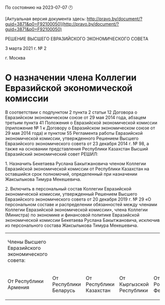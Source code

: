 По состоянию на 2023-07-07 &#x1F550;

[Актуальная версия документа здесь: http://pravo.by/document/?guid=3871&p0=F92100050](http://pravo.by/document/?guid=3871&p0=F92100050)

<p>РЕШЕНИЕ ВЫСШЕГО ЕВРАЗИЙСКОГО ЭКОНОМИЧЕСКОГО СОВЕТА</p>
<p>3 марта 2021 г. № 2</p>
<p>г. Москва</p>
<h1>О назначении члена Коллегии Евразийской экономической комиссии</h1>
<p>В соответствии с подпунктом 2 пункта 2 статьи 12 Договора о Евразийском экономическом союзе от 29 мая 2014 года, абзацем третьим пункта 41 Положения о Евразийской экономической комиссии (приложение № 1 к Договору о Евразийском экономическом союзе от 29 мая 2014 года) и пунктом 55 Регламента работы Евразийской экономической комиссии, утвержденного Решением Высшего Евразийского экономического совета от 23 декабря 2014 г. № 98, а также на основании представления Республики Казахстан Высший Евразийский экономический совет РЕШИЛ:</p>
<p>1. Назначить Бекетаева Руслана Бакытжановича членом Коллегии Евразийской экономической комиссии от Республики Казахстан на оставшийся срок полномочий, определенный при назначении Жаксылыкова Тимура Мекешевича.</p>
<p>2. Включить в персональный состав Коллегии Евразийской экономической комиссии, утвержденный Решением Высшего Евразийского экономического совета от 20 декабря 2019 г. № 29 «О персональном составе и распределении обязанностей между членами Коллегии Евразийской экономической комиссии», члена Коллегии (Министра) по экономике и финансовой политике Евразийской экономической комиссии Бекетаева Руслана Бакытжановича, исключив из персонального состава Жаксылыкова Тимура Мекешевича.</p>
<p></p>
<table>
<tr><td><p>Члены Высшего Евразийского экономического совета:</p></td></tr>
<tr>
<td><p>От Республики Армения</p></td>
<td><p>От Республики Беларусь</p></td>
<td><p>От Республики Казахстан</p></td>
<td><p>От Кыргызской Республики</p></td>
<td><p>От Российской Федерации</p></td>
</tr>
</table>
<p></p>